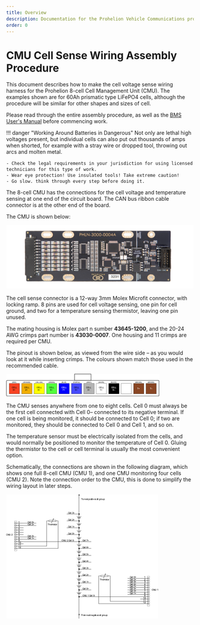 ```yaml
---
title: Overview
description: Documentation for the Prohelion Vehicle Communications protocol
order: 0
---
```


# CMU Cell Sense Wiring Assembly Procedure 

This document describes how to make the cell voltage sense wiring harness for the Prohelion 8-cell Cell Management Unit (CMU).  The examples shown are for 60Ah prismatic type LiFePO4 cells, although the procedure will be similar for other shapes and sizes of cell.  

Please read through the entire assembly procedure, as well as the [BMS User's Manual](http://localhost:4000/Battery_Management_System/User_Manual/index.md) before commencing work.

!!! danger "Working Around Batteries in Dangerous"
    Not only are lethal high voltages present, but individual cells can also put out thousands of amps when shorted, for example with a stray wire or dropped tool, throwing out arcs and molten metal.
    
    - Check the legal requirements in your jurisdiction for using licensed technicians for this type of work.
    - Wear eye protection! Use insulated tools! Take extreme caution!
    - Go slow. think through every step before doing it.


The 8-cell CMU has the connections for the cell voltage and temperature sensing at one end of the circuit board.  The CAN bus ribbon cable connector is at the other end of the board.  

The CMU is shown below:

![CMU image](images/CMU_Shown_below.png)

The cell sense connector is a 12-way 3mm Molex Microfit connector, with locking ramp.  8 pins are used for cell voltage sensing, one pin for cell ground, and two for a temperature sensing thermistor, leaving one pin unused.  

The mating housing is Molex part n sumber __43645-1200__, and the 20-24 AWG crimps part number is __43030-0007__. One housing and 11 crimps are required per CMU.  

The pinout is shown below, as viewed from the wire side – as you would look at it while inserting crimps.  The colours shown match those used in the recommended cable.

![Colour diagram of CMU](images/pinout_colours.png)

The CMU senses anywhere from one to eight cells.  Cell 0 must always be the first cell connected with Cell 0– connected to its negative terminal.  If one cell is being monitored, it should be connected to Cell 0; if two are monitored, they should be connected to Cell 0 and Cell 1, and so on.  

The temperature sensor must be electrically isolated from the cells, and would normally be positioned to monitor the temperature of Cell 0.  Gluing the thermistor to the cell or cell terminal is usually the most convenient option.

Schematically, the connections are shown in the following diagram, which shows one full 8-cell CMU (CMU 1), and one CMU monitoring four cells (CMU 2).  Note the connection order to the CMU, this is done to simplify the wiring layout in later steps.

![CMU image](images/CMU_Thermistor.png)




